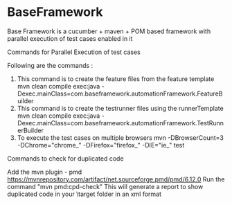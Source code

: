 # BaseFramework
Base Framework is a cucumber + maven + POM based framework with parallel execution of test cases enabled in it


Commands for Parallel Execution of test cases

Following are the commands :

1.	This command is to create the feature files from the feature template
		mvn clean compile exec:java -Dexec.mainClass=com.baseframework.automationFramework.FeatureBuilder
2.	This command is to create the testrunner files using the runnerTemplate
		mvn clean compile exec:java -Dexec.mainClass=com.baseframework.automationFramework.TestRunnerBuilder
3.	To execute the test cases on multiple browsers
		mvn -DBrowserCount=3  -DChrome="chrome_" -DFirefox="firefox_" -DIE="ie_"  test


Commands to check for duplicated code

Add the mvn plugin - pmd https://mvnrepository.com/artifact/net.sourceforge.pmd/pmd/6.12.0
Run the command "mvn pmd:cpd-check"
This will generate a report to show duplicated code in your \target folder in an xml format
